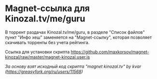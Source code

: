 # Magnet-ссылка для Kinozal.tv/me/guru

В торрент раздачах Kinozal.tv/me/guru, в разделе "Список файлов" пункт "Инфо хеш" заменяется на "Magnet-ссылку", которая позволяет скачивать торренты без учета рейтинга.

Ссылка для установки скрипта https://github.com/maxkorsov/magnet-kinozal/raw/master/magnet-kinozal.user.js


*За основу взят исходный код скрипта "magnet kinozal.tv" by kvar (https://greasyfork.org/ru/users/11568)*
